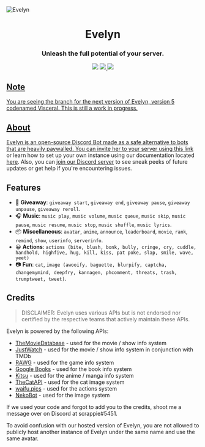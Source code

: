 <img src="https://i.imgur.com/Pv8ImxU.png" alt="Evelyn" align="center">

</div>
  <h1 align=center>Evelyn</h1>
  <h3 align=center>Unleash the full potential of your server.</h3>
  
  <div align=center>
      <img src="https://img.shields.io/github/stars/shadowrunners/Evelyn?style=for-the-badge" />
  </a>

  <a href="#">
    <img src="https://img.shields.io/discord/838499177243738172?style=for-the-badge" />
  </a>

  <a href="https://buymeacoffee.com/scr3ppie">
    <img src="https://img.shields.io/badge/-buy_me_a%C2%A0coffee-gray?style=for-the-badge"
  </a>
</div>

## Note
You are seeing the branch for the next version of Evelyn, version 5 codenamed Visceral. This is still a work in progress.

## About

Evelyn is an open-source Discord Bot made as a safe alternative to bots that are heavily paywalled. You can invite her to your server using [this link](https://invite.evelynbot.ml) or learn how to set up your own instance using our documentation located [here](https://docs.evelynbot.ml). Also, you can [join our Discord server](https://discord.gg/HwkDSs7X82) to see sneak peeks of future updates or get help if you're encountering issues.

## Features

- 🎉 **Giveaway**: `giveaway start`, `giveaway end`, `giveaway pause`, `giveaway unpause`, `giveaway reroll`.
- 🎧 **Music**: `music play`, `music volume`, `music queue`, `music skip`, `music pause`, `music resume`, `music stop`, `music shuffle`, `music lyrics`.
- 📦 **Miscellaneous**: `avatar`, `anime`, `announce`, `leaderboard`, `movie`, `rank`, `remind`, `show`, `userinfo`, `serverinfo`.
- 😀 **Actions**: `actions (bite, blush, bonk, bully, cringe, cry, cuddle, handhold, highfive, hug, kill, kiss, pat poke, slap, smile, wave, yeet)`
- 📷 **Fun**: `cat`, `image (awooify, baguette, blurpify, captcha, changemymind, deepfry, kannagen, phcomment, threats, trash, trumptweet, tweet)`.

## Credits
> DISCLAIMER: Evelyn uses various APIs but is not endorsed nor certified by the respective teams that actively maintain these APIs.
  
Evelyn is powered by the following APIs:
- [TheMovieDatabase](https://www.themoviedb.org) - used for the movie / show info system
- [JustWatch](https://www.justwatch.com/) - used for the movie / show info system in conjunction with TMDb
- [RAWG](https://rawg.io) - used for the game info system
- [Google Books](https://books.google.com/) - used for the book info system
- [Kitsu](https://kitsu.io) - used for the anime / manga info system
- [TheCatAPI](https://thecatapi.com) - used for the cat image system
- [waifu.pics](https://waifu.pics) - used for the actions system
- [NekoBot](https://nekobot.xyz) - used for the image system
  
If we used your code and forgot to add you to the credits, shoot me a message over on Discord at scrappie#5451.

To avoid confusion with our hosted version of Evelyn, you are not allowed to publicly host another instance of Evelyn under the same name and use the same avatar.
